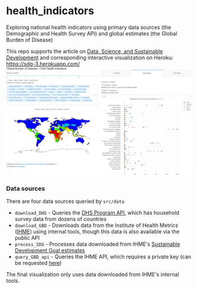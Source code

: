 health_indicators
==============================

Exploring national health indicators using primary data sources (the Demographic and Health Survey API) and global estimates (the Global Burden of Disease)

This repo supports the article on [Data, Science, and Sustainable Development](https://medium.com/@zwrankin/data-science-and-sustainable-development-challenging-historical-paradigms-with-k-means-b1b39305e3e7)
and corresponding interactive visualization on Heroku: https://sdg-3.herokuapp.com/
![Alt text](readme_images/app_snapsnot.JPG?raw=true "App snapshot")

### Data sources
There are four data sources queried by `src/data`
- `download_DHS` - Queries the [DHS Program API](http://api.dhsprogram.com/#/index.html), which has household survey data from dozens of countries
- `download_GBD` - Downloads data from the Institute of Health Metrics ([IHME](http://www.healthdata.org/)) using internal tools, though this data is also available via the public API
- `process_SDG` - Processes data downloaded from IHME's [Sustainable Development Goal estimates](http://ghdx.healthdata.org/record/global-burden-disease-study-2017-gbd-2017-health-related-sustainable-development-goals-sdg)
- `query_GBD_api` - Queries the IHME API, which requires a private key (can be requested [here](http://ghdx.healthdata.org/contact))

The final visualization only uses data downloaded from IHME's internal tools. 
